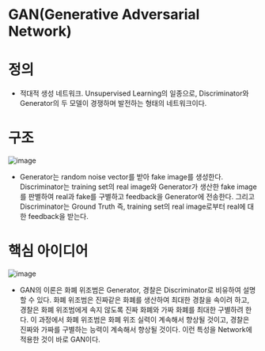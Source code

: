 # GAN(Generative Adversarial Network)

# 정의

- 적대적 생성 네트워크. Unsupervised Learning의 일종으로, Discriminator와 Generator의 두 모델이 경쟁하며 발전하는 형태의 네트워크이다.

# 구조

![image](https://user-images.githubusercontent.com/56065194/77943445-2ebfd080-72f8-11ea-9d85-58abab3e5e5a.png)

- Generator는 random noise vector를 받아 fake image를 생성한다. Discriminator는 training set의 real image와 Generator가 생산한 fake image를 판별하여 real과 fake를 구별하고 feedback을 Generator에 전송한다. 그리고 Discriminator는 Ground Truth 즉, training set의 real image로부터 real에 대한 feedback을 받는다.

# 핵심 아이디어

![image](https://user-images.githubusercontent.com/56065194/77944394-e1446300-72f9-11ea-9e30-c146804d6df9.png)

- GAN의 이론은 화폐 위조범은 Generator, 경찰은 Discriminator로 비유하여 설명할 수 있다. 화폐 위조범은 진짜같은 화폐를 생산하여 최대한 경찰을 속이려 하고, 경찰은 화폐 위조범에게 속지 않도록 진짜 화폐와 가짜 화폐를 최대한 구별하려 한다. 이 과정에서 화폐 위조범은 화폐 위조 실력이 계속해서 향상될 것이고, 경찰은 진짜와 가짜를 구별하는 능력이 계속해서 향상될 것이다. 이런 특성을 Network에 적용한 것이 바로 GAN이다.
